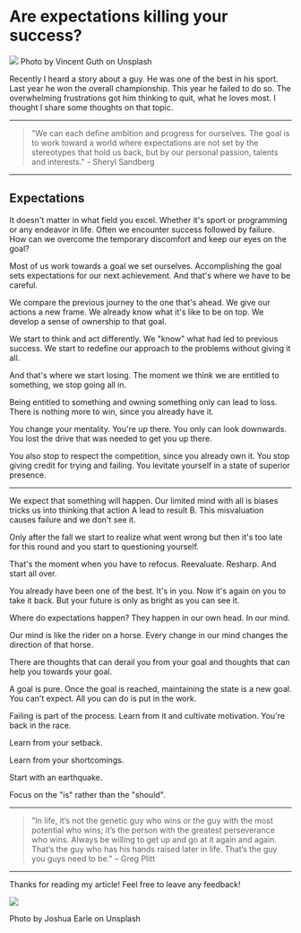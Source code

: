 # Are expectations killing your success?
[<img src="https://images.unsplash.com/photo-1500417148159-68083bd7333a?dpr=2&auto=format&fit=crop&w=1080&h=721&q=80&cs=tinysrgb&crop=">](
https://unsplash.com/photos/ISI5DlnYvuY)
Photo by Vincent Guth on Unsplash

Recently I heard a story about a guy. He was one of the best in his sport. Last year he won the overall championship. This year he failed to do so. The overwhelming frustrations got him thinking to quit, what he loves most. 
I thought I share some thoughts on that topic.


---
>"We can each define ambition and progress for ourselves. The goal is to work toward a world where expectations are not set by the stereotypes that hold us back, but by our personal passion, talents and interests." - Sheryl Sandberg
---

## Expectations

It doesn't matter in what field you excel. Whether it's sport or programming or any endeavor in life. Often we encounter success followed by failure. How can we overcome the temporary discomfort and keep our eyes on the goal?

Most of us work towards a goal we set ourselves. Accomplishing the goal sets expectations for our next achievement. And that's where we have to be careful. 

We compare the previous journey to the one that's ahead. 
We give our actions a new frame. We already know what it's like to be on top. We develop a sense of ownership to that goal.

We start to think and act differently. We "know" what had led to previous success. We start to redefine our approach to the problems without giving it all. 

And that's where we start losing. The moment we think we are entitled to something, we stop going all in. 

Being entitled to something and owning something only can lead to loss. There is nothing more to win, since you already have it.

You change your mentality. You're up there. You only can look downwards. You lost the drive that was needed to get you up there. 

You also stop to respect the competition, since you already own it. You stop giving credit for trying and failing. You levitate yourself in a state of superior presence.

---

We expect that something will happen. Our limited mind with all is biases tricks us into thinking that action A lead to result B. This misvaluation causes failure and we don't see it. 

Only after the fall we start to realize what went wrong but then it's too late for this round and you start to questioning yourself. 

That's the moment when you have to refocus. Reevaluate. Resharp. And start all over. 

You already have been one of the best. 
It's in you. Now it's again on you to take it back. But your future is only as bright as you can see it.

Where do expectations happen? They happen in our own head. In our mind. 

Our mind is like the rider on a horse. Every change in our mind changes the direction of that horse.

There are thoughts that can derail you from your goal and thoughts that can help you towards your goal.

A goal is pure. Once the goal is reached, maintaining the state is a new goal. You can't expect. All you can do is put in the work.  

Failing is part of the process. Learn from it and cultivate motivation. You're back in the race. 

Learn from your setback. 

Learn from your shortcomings.

Start with an earthquake.

Focus on the "is" rather than the "should".

---

>"In life, it’s not the genetic guy who wins or the guy with the most potential who wins; it’s the person with the greatest perseverance who wins. Always be willing to get up and go at it again and again. That’s the guy who has his hands raised later in life. That’s the guy you guys need to be." – Greg Plitt


---

Thanks for reading my article! Feel free to leave any feedback! 

[<img src="https://images.unsplash.com/photo-1478001517127-fccc92f54906?dpr=2&auto=format&fit=crop&w=1080&h=720&q=80&cs=tinysrgb&crop=">](
https://unsplash.com/photos/xEh4hvxRKXM)

Photo by Joshua Earle on Unsplash


<!-- Written by Daniel Deutsch (deudan1010@gmail.com) -->
